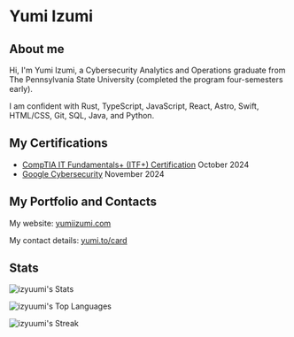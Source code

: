 # Yumi Izumi

## About me
Hi, I'm Yumi Izumi, a Cybersecurity Analytics and Operations graduate from The Pennsylvania State University (completed the program four-semesters early).

I am confident with Rust, TypeScript, JavaScript, React, Astro, Swift, HTML/CSS, Git, SQL, Java, and Python.

## My Certifications
- [CompTIA IT Fundamentals+ (ITF+) Certification](https://www.credly.com/badges/75e1eac6-c8b0-405f-87ba-510969f9feb1/public_url) October 2024
- [Google Cybersecurity](https://www.coursera.org/account/accomplishments/specialization/KVY9L7OQLE5O) November 2024

## My Portfolio and Contacts
My website: [yumiizumi.com](https://yumiizumi.com)

My contact details: [yumi.to/card](https://yumi.to/card)

## Stats
![izyuumi's Stats](https://github-readme-stats.vercel.app/api?username=izyuumi&theme=vue-dark&show_icons=true&hide_border=true&count_private=true)

![izyuumi's Top Languages](https://github-readme-stats.vercel.app/api/top-langs/?username=izyuumi&theme=vue-dark&show_icons=true&hide_border=true&layout=compact)

![izyuumi's Streak](https://github-readme-streak-stats.herokuapp.com/?user=izyuumi&theme=vue-dark&hide_border=true)
